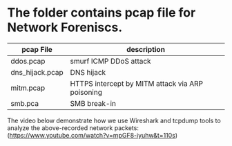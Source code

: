 # The folder contains pcap file for Network Foreniscs.


| pcap File                  | description |
|---------------------------|------------|
| ddos.pcap        | smurf ICMP DDoS attack       |
| dns_hijack.pcap                | DNS hijack     |
| mitm.pcap                      | HTTPS intercept by MITM attack via ARP poisoning        |
| smb.pca             | SMB break-in        |


The video below demonstrate how we use Wireshark and tcpdump tools to analyze the above-recorded network packets:
(https://www.youtube.com/watch?v=mpGF8-iyuhw&t=110s)
